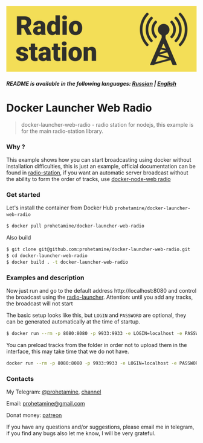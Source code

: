 ![logo](https://github.com/prohetamine/radio-station/blob/main/media/logo.png)

##### README is available in the following languages: [Russian](https://github.com/prohetamine/docker-launcher-web-radio/blob/main/README/russian.md) | [English](https://github.com/prohetamine/docker-launcher-web-radio/blob/main/README.md)


# Docker Launcher Web Radio

> docker-launcher-web-radio - radio station for nodejs, this example is for the main radio-station library.

### Why ?
This example shows how you can start broadcasting using docker without installation difficulties, this is just an example, official documentation can be found in [radio-station](https://github.com/prohetamine/radio-station), if you want an automatic server broadcast without the ability to form the order of tracks, use [docker-node-web radio](https://github.com/prohetamine/docker-node-web-radio)

### Get started

Let's install the container from Docker Hub ```prohetamine/docker-launcher-web-radio```

```sh
$ docker pull prohetamine/docker-launcher-web-radio
```

Also build

```sh
$ git clone git@github.com:prohetamine/docker-launcher-web-radio.git
$ cd docker-launcher-web-radio
$ docker build . -t docker-launcher-web-radio
```

### Examples and description

Now just run and go to the default address http://localhost:8080 and control the broadcast using the [radio-launcher](https://github.com/prohetamine/radio-launcher). Attention: until you add any tracks, the broadcast will not start

The basic setup looks like this, but ```LOGIN``` and ```PASSWORD``` are optional, they can be generated automatically at the time of startup.

```sh
$ docker run --rm -p 8080:8080 -p 9933:9933 -e LOGIN=localhost -e PASSWORD=hackme prohetamine/docker-launcher-web-radio
```

You can preload tracks from the folder in order not to upload them in the interface, this may take time that we do not have.

```sh
docker run --rm -p 8080:8080 -p 9933:9933 -e LOGIN=localhost -e PASSWORD=hackme -v /yourtracksfolder:/tracks-for-load prohetamine/docker-launcher-web-radio
```

### Contacts

My Telegram: [@prohetamine](https://t.me/prohetamine), [channel](https://t.me/prohetamines)

Email: prohetamine@gmail.com

Donat money: [patreon](https://www.patreon.com/prohetamine)

If you have any questions and/or suggestions, please email me in telegram, if you find any bugs also let me know, I will be very grateful.
